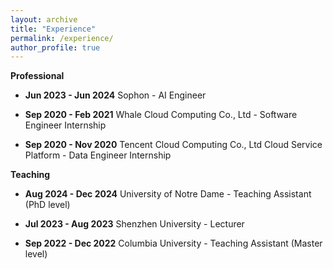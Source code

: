```yaml
---
layout: archive
title: "Experience"
permalink: /experience/
author_profile: true
---
```


**Professional**

- **Jun 2023 - Jun 2024**     Sophon - AI Engineer
  
- **Sep 2020 - Feb 2021** Whale Cloud Computing Co., Ltd - Software Engineer Internship
  
- **Sep 2020 - Nov 2020** Tencent Cloud Computing Co., Ltd Cloud Service Platform - Data Engineer Internship


**Teaching**

- **Aug 2024 - Dec 2024** University of Notre Dame - Teaching Assistant (PhD level)

- **Jul 2023 - Aug 2023** Shenzhen University - Lecturer

- **Sep 2022 - Dec 2022** Columbia University - Teaching Assistant (Master level)

